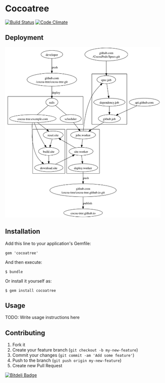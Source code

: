 # Cocoatree

[![Build Status](https://travis-ci.org/dpree/cocoatree.png)](https://travis-ci.org/dpree/cocoatree)
[![Code Climate](https://codeclimate.com/github/dpree/cocoatree.png)](https://codeclimate.com/github/dpree/cocoatree)

## Deployment

![Deployment](./concept/deployment.png)

## Installation

Add this line to your application's Gemfile:

    gem 'cocoatree'

And then execute:

    $ bundle

Or install it yourself as:

    $ gem install cocoatree

## Usage

TODO: Write usage instructions here

## Contributing

1. Fork it
2. Create your feature branch (`git checkout -b my-new-feature`)
3. Commit your changes (`git commit -am 'Add some feature'`)
4. Push to the branch (`git push origin my-new-feature`)
5. Create new Pull Request

[![Bitdeli Badge](https://d2weczhvl823v0.cloudfront.net/dpree/cocoatree/trend.png)](https://bitdeli.com/free "Bitdeli Badge")

